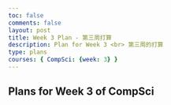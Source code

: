 ```yaml
---
toc: false
comments: false
layout: post
title: Week 3 Plan - 第三周打算
description: Plan for Week 3 <br> 第三周的打算
type: plans
courses: { CompSci: {week: 3} }
---
```


## Plans for Week 3 of CompSci
